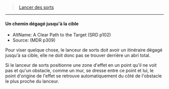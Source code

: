 ﻿---
!GenericItem
Name: Un chemin dégagé jusqu'à la cible
AltName: A Clear Path to the Target (SRD p102)
Source: (MDR p309)
Id: spellcasting_hd.md#un-chemin-dégagé-jusquà-la-cible
ParentLink: spellcasting_hd.md#lancer-des-sorts
ParentName: Lancer des sorts
NameLevel: 4
Attributes: {}
AttributesDictionary: >+
  {}

---
> [Lancer des sorts](hd_spellcasting.md)

---

#### Un chemin dégagé jusqu'à la cible

- AltName: A Clear Path to the Target (SRD p102)
- Source: (MDR p309)

Pour viser quelque chose, le lanceur de sorts doit avoir un itinéraire dégagé jusqu'à sa cible, elle ne doit donc pas se trouver derrière un abri total.

Si le lanceur de sorts positionne une zone d'effet en un point qu'il ne voit pas et qu'un obstacle, comme un mur, se dresse entre ce point et lui, le point d'origine de l'effet se retrouve automatiquement du côté de l'obstacle le plus proche du lanceur.

